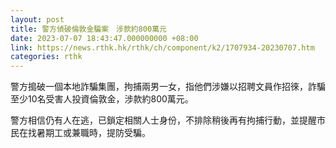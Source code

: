 ```yaml
---
layout: post
title: 警方偵破倫敦金騙案　涉款約800萬元
date: 2023-07-07 18:43:47.000000000 +08:00
link: https://news.rthk.hk/rthk/ch/component/k2/1707934-20230707.htm
categories: rthk
---
```


警方搗破一個本地詐騙集團，拘捕兩男一女，指他們涉嫌以招聘文員作招徠，詐騙至少10名受害人投資倫敦金，涉款約800萬元。

警方相信仍有人在逃，已鎖定相關人士身份，不排除稍後再有拘捕行動，並提醒市民在找暑期工或兼職時，提防受騙。
